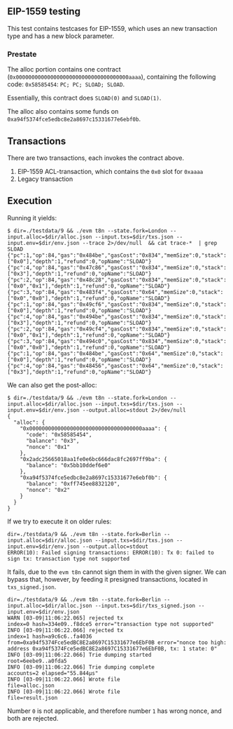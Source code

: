 ## EIP-1559 testing

This test contains testcases for EIP-1559, which uses an new transaction type and has a new block parameter. 

### Prestate

The alloc portion contains one contract (`0x000000000000000000000000000000000000aaaa`), containing the 
following code: `0x58585454`: `PC; PC; SLOAD; SLOAD`.

Essentially, this contract does `SLOAD(0)` and `SLOAD(1)`.

The alloc also contains some funds on `0xa94f5374fce5edbc8e2a8697c15331677e6ebf0b`. 

## Transactions

There are two transactions, each invokes the contract above. 

1. EIP-1559 ACL-transaction, which contains the `0x0` slot for `0xaaaa`
2. Legacy transaction

## Execution 

Running it yields: 
```
$ dir=./testdata/9 && ./evm t8n --state.fork=London --input.alloc=$dir/alloc.json --input.txs=$dir/txs.json --input.env=$dir/env.json --trace 2>/dev/null  && cat trace-*  | grep SLOAD
{"pc":1,"op":84,"gas":"0x484be","gasCost":"0x834","memSize":0,"stack":["0x0"],"depth":1,"refund":0,"opName":"SLOAD"}
{"pc":4,"op":84,"gas":"0x47c86","gasCost":"0x834","memSize":0,"stack":["0x3"],"depth":1,"refund":0,"opName":"SLOAD"}
{"pc":2,"op":84,"gas":"0x48c28","gasCost":"0x834","memSize":0,"stack":["0x0","0x1"],"depth":1,"refund":0,"opName":"SLOAD"}
{"pc":3,"op":84,"gas":"0x483f4","gasCost":"0x64","memSize":0,"stack":["0x0","0x0"],"depth":1,"refund":0,"opName":"SLOAD"}
{"pc":1,"op":84,"gas":"0x49cf6","gasCost":"0x834","memSize":0,"stack":["0x0"],"depth":1,"refund":0,"opName":"SLOAD"}
{"pc":4,"op":84,"gas":"0x494be","gasCost":"0x834","memSize":0,"stack":["0x3"],"depth":1,"refund":0,"opName":"SLOAD"}
{"pc":2,"op":84,"gas":"0x49cf4","gasCost":"0x834","memSize":0,"stack":["0x0","0x1"],"depth":1,"refund":0,"opName":"SLOAD"}
{"pc":3,"op":84,"gas":"0x494c0","gasCost":"0x834","memSize":0,"stack":["0x0","0x0"],"depth":1,"refund":0,"opName":"SLOAD"}
{"pc":1,"op":84,"gas":"0x484be","gasCost":"0x64","memSize":0,"stack":["0x0"],"depth":1,"refund":0,"opName":"SLOAD"}
{"pc":4,"op":84,"gas":"0x48456","gasCost":"0x64","memSize":0,"stack":["0x3"],"depth":1,"refund":0,"opName":"SLOAD"}
```

We can also get the post-alloc:
```
$ dir=./testdata/9 && ./evm t8n --state.fork=London --input.alloc=$dir/alloc.json --input.txs=$dir/txs.json --input.env=$dir/env.json --output.alloc=stdout 2>/dev/null
{
  "alloc": {
    "0x000000000000000000000000000000000000aaaa": {
      "code": "0x58585454",
      "balance": "0x3",
      "nonce": "0x1"
    },
    "0x2adc25665018aa1fe0e6bc666dac8fc2697ff9ba": {
      "balance": "0x5bb10ddef6e0"
    },
    "0xa94f5374fce5edbc8e2a8697c15331677e6ebf0b": {
      "balance": "0xff745ee8832120",
      "nonce": "0x2"
    }
  }
}
```

If we try to execute it on older rules: 
```
dir=./testdata/9 && ./evm t8n --state.fork=Berlin --input.alloc=$dir/alloc.json --input.txs=$dir/txs.json --input.env=$dir/env.json --output.alloc=stdout
ERROR(10): Failed signing transactions: ERROR(10): Tx 0: failed to sign tx: transaction type not supported
```

It fails, due to the `evm t8n` cannot sign them in with the given signer. We can bypass that, however, 
by feeding it presigned transactions, located in `txs_signed.json`. 

```
dir=./testdata/9 && ./evm t8n --state.fork=Berlin --input.alloc=$dir/alloc.json --input.txs=$dir/txs_signed.json --input.env=$dir/env.json 
WARN [03-09|11:06:22.065] rejected tx                              index=0 hash=334e09..f8dce5 error="transaction type not supported"
INFO [03-09|11:06:22.066] rejected tx                              index=1 hash=a9c6c6..fa4036 from=0xa94f5374Fce5edBC8E2a8697C15331677e6EbF0B error="nonce too high: address 0xa94f5374Fce5edBC8E2a8697C15331677e6EbF0B, tx: 1 state: 0"
INFO [03-09|11:06:22.066] Trie dumping started                     root=6eebe9..a0fda5
INFO [03-09|11:06:22.066] Trie dumping complete                    accounts=2 elapsed="55.844µs"
INFO [03-09|11:06:22.066] Wrote file                               file=alloc.json
INFO [03-09|11:06:22.066] Wrote file                               file=result.json
```

Number `0` is not applicable, and therefore number `1` has wrong nonce, and both are rejected.

